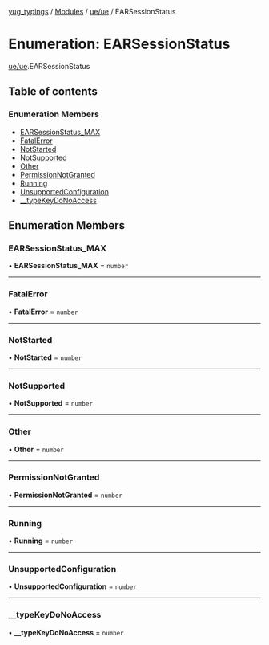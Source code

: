 [yug_typings](../README.md) / [Modules](../modules.md) / [ue/ue](../modules/ue_ue.md) / EARSessionStatus

# Enumeration: EARSessionStatus

[ue/ue](../modules/ue_ue.md).EARSessionStatus

## Table of contents

### Enumeration Members

- [EARSessionStatus\_MAX](ue_ue.EARSessionStatus.md#earsessionstatus_max)
- [FatalError](ue_ue.EARSessionStatus.md#fatalerror)
- [NotStarted](ue_ue.EARSessionStatus.md#notstarted)
- [NotSupported](ue_ue.EARSessionStatus.md#notsupported)
- [Other](ue_ue.EARSessionStatus.md#other)
- [PermissionNotGranted](ue_ue.EARSessionStatus.md#permissionnotgranted)
- [Running](ue_ue.EARSessionStatus.md#running)
- [UnsupportedConfiguration](ue_ue.EARSessionStatus.md#unsupportedconfiguration)
- [\_\_typeKeyDoNoAccess](ue_ue.EARSessionStatus.md#__typekeydonoaccess)

## Enumeration Members

### EARSessionStatus\_MAX

• **EARSessionStatus\_MAX** = `number`

___

### FatalError

• **FatalError** = `number`

___

### NotStarted

• **NotStarted** = `number`

___

### NotSupported

• **NotSupported** = `number`

___

### Other

• **Other** = `number`

___

### PermissionNotGranted

• **PermissionNotGranted** = `number`

___

### Running

• **Running** = `number`

___

### UnsupportedConfiguration

• **UnsupportedConfiguration** = `number`

___

### \_\_typeKeyDoNoAccess

• **\_\_typeKeyDoNoAccess** = `number`
